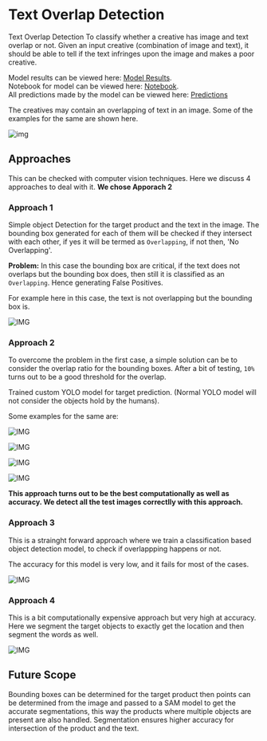 # Text Overlap Detection

Text Overlap Detection  To classify whether a creative has image and text overlap or not. Given an input creative (combination of image and text), 
it should be able to tell if the text infringes upon the image and makes a poor creative.

Model results can be viewed here: [Model Results](https://github.com/Hrushi11/TextOverlapDetection/tree/main/Plot%20Curves). <br>
Notebook for model can be viewed here: [Notebook](https://github.com/Hrushi11/TextOverlapDetection/blob/main/TextOverlapDetection.ipynb). <br>
All predictions made by the model can be viewed here: [Predictions](https://github.com/Hrushi11/TextOverlapDetection/tree/main/Results)

The creatives may contain an overlapping of text in an image. Some of the examples for the same are shown here.

![img](https://github.com/Hrushi11/TextOverlapDetection/blob/main/Images/1_Overlap.png?raw=true)

## Approaches 

This can be checked with computer vision techniques. Here we discuss 4 approaches to deal with it.
**We chose Apporach 2**

### Approach 1

Simple object Detection for the target product and the text in the image. The bounding box generated for each of them will be checked if they intersect with each other, 
if yes it will be termed as `Overlapping`, if not then, 'No Overlapping'.

**Problem:** In this case the bounding box are critical, if the text does not overlaps but the bounding box does, then still it is classified as an `Overlapping`. Hence
generating False Positives.

For example here in this case, the text is not overlapping but the bounding box is.

![IMG](https://github.com/Hrushi11/TextOverlapDetection/blob/main/UtilRes/boundW.png?raw=true)

### Approach 2

To overcome the problem in the first case, a simple solution can be to consider the overlap ratio for the bounding boxes. After a bit of testing, `10%` turns out to be
a good threshold for the overlap.

Trained custom YOLO model for target prediction. (Normal YOLO model will not consider the objects hold by the humans).

Some examples for the same are:

![IMG](https://github.com/Hrushi11/TextOverlapDetection/blob/main/Results/4_Overlap.png?raw=true)

![IMG](https://github.com/Hrushi11/TextOverlapDetection/blob/main/Results/7_Overlap.png?raw=true)

![IMG](https://github.com/Hrushi11/TextOverlapDetection/blob/main/Results/5_NoOverlap.png?raw=true)

![IMG](https://github.com/Hrushi11/TextOverlapDetection/blob/main/Results/6_Overlap.png?raw=true)

**This approach turns out to be the best computationally as well as accuracy. We detect all the test images correctlly with this approach.**

### Approach 3

This is a strainght forward approach where we train a classification based object detection model, to check if overlappping happens or not.

The accuracy for this model is very low, and it fails for most of the cases.

![IMG](https://github.com/Hrushi11/TextOverlapDetection/blob/main/UtilRes/check.png?raw=true)

### Approach 4

This is a bit computationally expensive approach but very high at accuracy. Here we segment the target objects to exactly get the location and then segment the words as
well.

![IMG](https://github.com/Hrushi11/TextOverlapDetection/blob/main/UtilRes/segmetn.png?raw=true)

## Future Scope

Bounding boxes can be determined for the target product then points can be determined from the image and passed to a SAM model to get the accurate segmentations, this way the products where multiple objects are present are also handled. Segmentation ensures higher accuracy for intersection of the product and the text.
